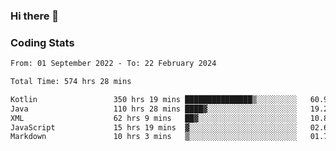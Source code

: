 ### Hi there 👋

<!--
**Girrafeec/girrafeec** is a ✨ _special_ ✨ repository because its `README.md` (this file) appears on your GitHub profile.

Here are some ideas to get you started:

- 🔭 I’m currently working on ...
- 🌱 I’m currently learning ...
- 👯 I’m looking to collaborate on ...
- 🤔 I’m looking for help with ...
- 💬 Ask me about ...
- 📫 How to reach me: ...
- 😄 Pronouns: ...
- ⚡ Fun fact: ...
-->

### Coding Stats
<!--START_SECTION:waka-->

```txt
From: 01 September 2022 - To: 22 February 2024

Total Time: 574 hrs 28 mins

Kotlin                 350 hrs 19 mins ███████████████▒░░░░░░░░░   60.98 %
Java                   110 hrs 28 mins ████▓░░░░░░░░░░░░░░░░░░░░   19.23 %
XML                    62 hrs 9 mins   ██▓░░░░░░░░░░░░░░░░░░░░░░   10.82 %
JavaScript             15 hrs 19 mins  ▓░░░░░░░░░░░░░░░░░░░░░░░░   02.67 %
Markdown               10 hrs 3 mins   ▒░░░░░░░░░░░░░░░░░░░░░░░░   01.75 %
```

<!--END_SECTION:waka-->
